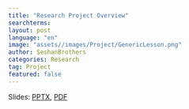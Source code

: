 ```yaml
---
title: "Research Project Overview"
searchterms:
layout: post
language: "en"
image: "assets//images/Project/GenericLesson.png"
author: SeshanBrothers
categories: Research
tag: Project
featured: false
---
```


Slides:
 <a href="/translations/en-us/Project/WhatIsResearch.pptx">PPTX</a>,
 <a href="/translations/en-us/Project/WhatIsResearch.pdf">PDF</a>
